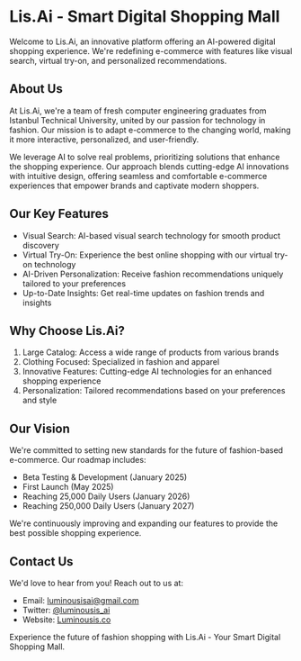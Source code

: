 # Lis.Ai - Smart Digital Shopping Mall

Welcome to Lis.Ai, an innovative platform offering an AI-powered digital shopping experience. We're redefining e-commerce with features like visual search, virtual try-on, and personalized recommendations.

## About Us

At Lis.Ai, we're a team of fresh computer engineering graduates from Istanbul Technical University, united by our passion for technology in fashion. Our mission is to adapt e-commerce to the changing world, making it more interactive, personalized, and user-friendly.

We leverage AI to solve real problems, prioritizing solutions that enhance the shopping experience. Our approach blends cutting-edge AI innovations with intuitive design, offering seamless and comfortable e-commerce experiences that empower brands and captivate modern shoppers.

## Our Key Features

- Visual Search: AI-based visual search technology for smooth product discovery
- Virtual Try-On: Experience the best online shopping with our virtual try-on technology
- AI-Driven Personalization: Receive fashion recommendations uniquely tailored to your preferences
- Up-to-Date Insights: Get real-time updates on fashion trends and insights

## Why Choose Lis.Ai?

1. Large Catalog: Access a wide range of products from various brands
2. Clothing Focused: Specialized in fashion and apparel
3. Innovative Features: Cutting-edge AI technologies for an enhanced shopping experience
4. Personalization: Tailored recommendations based on your preferences and style

## Our Vision

We're committed to setting new standards for the future of fashion-based e-commerce. Our roadmap includes:

- Beta Testing & Development (January 2025)
- First Launch (May 2025)
- Reaching 25,000 Daily Users (January 2026)
- Reaching 250,000 Daily Users (January 2027)

We're continuously improving and expanding our features to provide the best possible shopping experience.

## Contact Us

We'd love to hear from you! Reach out to us at:

- Email: [luminousisai@gmail.com](mailto:luminousisai@gmail.com)
- Twitter: [@luminousis_ai](https://x.com/luminousis_ai)
- Website: [Luminousis.co](https://luminousis.co)

Experience the future of fashion shopping with Lis.Ai - Your Smart Digital Shopping Mall.
